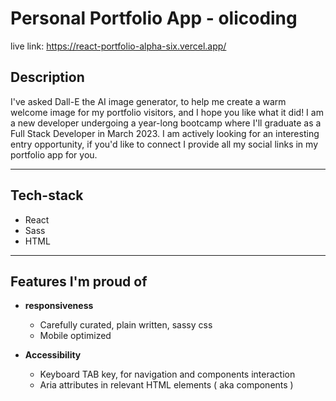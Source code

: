 # Personal Portfolio App - olicoding

live link: https://react-portfolio-alpha-six.vercel.app/


## Description

I've asked Dall-E the AI image generator, to help me create a warm welcome image for my portfolio visitors, and I hope you like what it did!
I am a new developer undergoing a year-long bootcamp where I'll graduate as a Full Stack Developer in March 2023. I am actively looking for an interesting entry opportunity, if you'd like to connect I provide all my social links in my portfolio app for you.    

---

## Tech-stack

- React
- Sass
- HTML

---

## Features I'm proud of

- **responsiveness**
  - Carefully curated, plain written, sassy css
   - Mobile optimized
  
- **Accessibility**
  - Keyboard TAB key, for navigation and components interaction
  - Aria attributes in relevant HTML elements ( aka components )
